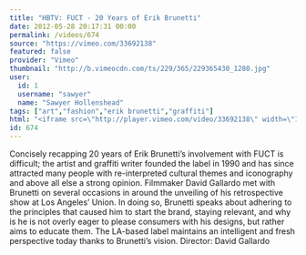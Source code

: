 ```yaml
---
title: "HBTV: FUCT - 20 Years of Erik Brunetti"
date: 2012-05-28 20:17:31 00:00
permalink: /videos/674
source: "https://vimeo.com/33692138"
featured: false
provider: "Vimeo"
thumbnail: "http://b.vimeocdn.com/ts/229/365/229365430_1280.jpg"
user:
  id: 1
  username: "sawyer"
  name: "Sawyer Hollenshead"
tags: ["art","fashion","erik brunetti","graffiti"]
html: "<iframe src=\"http://player.vimeo.com/video/33692138\" width=\"1280\" height=\"720\" frameborder=\"0\" webkitAllowFullScreen mozallowfullscreen allowFullScreen></iframe>"
id: 674
---
```


Concisely recapping 20 years of Erik Brunetti’s involvement with FUCT is difficult; the artist and graffiti writer founded the label in 1990 and has since attracted many people with re-interpreted cultural themes and iconography and above all else a strong opinion. Filmmaker David Gallardo met with Brunetti on several occasions in around the unveiling of his retrospective show at Los Angeles’ Union. In doing so, Brunetti speaks about adhering to the principles that caused him to start the brand, staying relevant, and why is he is not overly eager to please consumers with his designs, but rather aims to educate them. The LA-based label maintains an intelligent and fresh perspective today thanks to Brunetti’s vision.
Director: David Gallardo